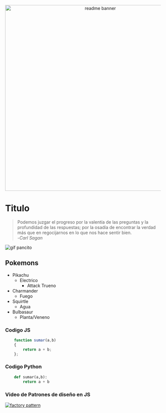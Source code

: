 <p align="center">
    <img src="https://arturssmirnovs.github.io/github-profile-readme-generator/images/banner.png" alt="readme banner" width="600">
</p>

# Titulo

> Podemos juzgar el progreso por la valentía de las preguntas y la profundidad de las respuestas; por la osadía de encontrar la verdad más que en regocijarnos en lo que nos hace sentir bien. <br> -<i>Carl Sagan</i>

<img src="https://pa1.aminoapps.com/6733/f1ace5f240005799e496656b725dc21c489871e8_hq.gif" alt="gif pancito">

## Pokemons

- Pikachu
    - Electrico
        - Attack Trueno
- Charmander
    - Fuego
- Squirtle
    - Agua
- Bulbasaur
    - Planta/Veneno

### Codigo JS

```javascript
    function sumar(a,b)
    {
        return a + b;
    };
```

### Codigo Python
```python
    def sumar(a,b):
        return a + b
```

### Video de Patrones de diseño en JS

<a href="https://www.youtube.com/watch?v=kuirGzhGhyw" target="_blank">
    <img src="https://i.postimg.cc/g0CHRkYg/dp-factory.png" alt="factory pattern">
</a>
